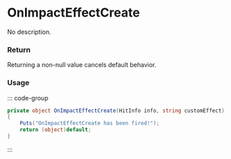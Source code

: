 # OnImpactEffectCreate
<Badge type="info" text="Weapon"/><Badge type="danger" text="Carbon Compatible"/><Badge type="warning" text="Oxide Compatible"/>
No description.
### Return
Returning a non-null value cancels default behavior.

### Usage
::: code-group
```csharp [Example]
private object OnImpactEffectCreate(HitInfo info, string customEffect)
{
	Puts("OnImpactEffectCreate has been fired!");
	return (object)default;
}
```
:::

